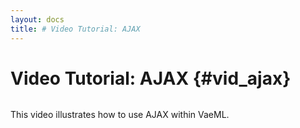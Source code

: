 ```yaml
---
layout: docs
title: # Video Tutorial: AJAX
---
```


# Video Tutorial: AJAX {#vid_ajax}

![]()

This video illustrates how to use AJAX within VaeML.
